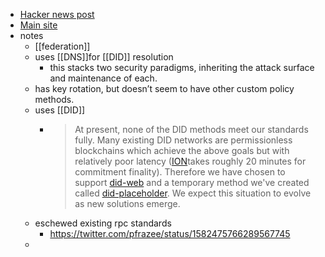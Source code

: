- [Hacker news post](https://news.ycombinator.com/item?id=33252108#33264860)
- [Main site](https://atproto.com/)
- notes
    - [[federation]]
    - uses [[DNS]]for [[DID]] resolution
        - this stacks two security paradigms, inheriting the attack surface and maintenance of each.
    - has key rotation, but doesn’t seem to have other custom policy methods.
    - uses [[DID]]
        - > At present, none of the DID methods meet our standards fully. Many existing DID networks are permissionless blockchains which achieve the above goals but with relatively poor latency ([ION](https://identity.foundation/ion/)takes roughly 20 minutes for commitment finality). Therefore we have chosen to support [did-web](https://w3c-ccg.github.io/did-method-web/) and a temporary method we've created called [did-placeholder](https://atproto.com/specs/did-plc). We expect this situation to evolve as new solutions emerge.
    - eschewed existing rpc standards
        - https://twitter.com/pfrazee/status/1582475766289567745
    - 
